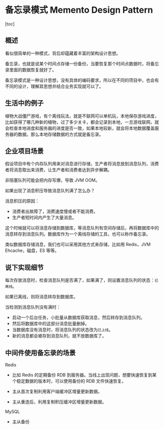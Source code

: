 # 备忘录模式 Memento Design Pattern

[toc]

## 概述

看似很简单的一种模式，背后却蕴藏着丰富的架构设计思想。

备忘录，也就是说某个时间点存储一份备份，当要恢复那个时间点数据时，将备忘录里面的数据恢复就好了。

备忘录模式是一种设计思想，没有具体的编码要求，所以在不同的项目中，也会有不同的设计，理解其思想并结合业务实现就可以了。

## 生活中的例子

植物大战僵尸游戏，有个离线玩法，就是不联网可以单机玩，本地保存游戏进度，比如获得了哪几种新的植物，过了多少关卡，都会记录到本地，一旦游戏联网，就会检查本地进度和服务器的进度是否一致，如果本地较新，就会将本地数据覆盖服务器的数据。那么本地存储数据的方式就是备忘录。

## 企业项目场景

假设项目中有个内存队列用来对消息进行存储，生产者将消息放到消息队列，消费者将消息取出来消费，让生产者和消费者达到异步解耦。

非阻塞队列可能会把内存写爆，导致 JVM OOM。

如果出现了消息积压导致消息队列满了怎么办？

消息积压的原因：

- 消费者出故障了，消费速度慢或者不能消费。
- 生产者短时间内产生了大量消息。

这个时候就可以将消息存储到数据库，等消息队列有空间存储后，再将数据库中的消息转存到消息队列。数据库作为一个离线存储的工具，也可以称作备忘录。

类似数据库存储消息，我们也可以采用其他方式来存储，比如用 Redis，JVM Ehcache，磁盘，ES 等等。

## 说下实现细节

每次存放消息时，检查消息队列是否满了，如果满了，则设置消息队列的状态：`已离线`。

如果已离线，则将消息转存到数据库。

当检测到消息队列没有满时：

- 启动一个后台任务，小批量从数据库获取消息，然后转存到消息队列。
- 然后将数据库中的这部分消息批量删掉。
- 当数据库没有消息时，将消息队列的状态改为`已上线`。
- 新的消息都会被存到消息队列，就不放数据库了。

## 中间件使用备忘录的场景

 Redis 

- 比如 Redis 的定期备份 RDB 到服务器。当线上出现问题，想要快速恢复到某个稳定数据的版本时，可以使用备份的 RDB 文件快速恢复。

- 主从首次复制利用客户端缓冲区增量更新数据。

- 主从重连后，利用复制积压缓冲区增量更新数据。

MySQL
- 主从备份





